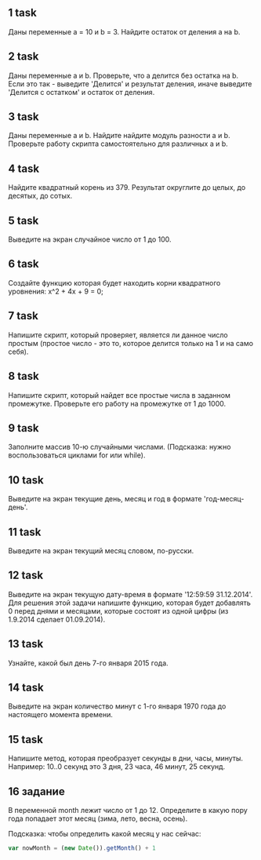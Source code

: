 ## 1 task

Даны переменные a = 10 и b = 3. Найдите остаток от деления a на b.

## 2 task

Даны переменные a и b. Проверьте, что a делится без остатка на b. Если это так - выведите 'Делится' и результат деления, иначе выведите 'Делится с остатком' и остаток от деления.

## 3 task

Даны переменные a и b. Найдите найдите модуль разности a и b. Проверьте работу скрипта самостоятельно для различных a и b.

## 4 task

Найдите квадратный корень из 379. Результат округлите до целых, до десятых, до сотых.

## 5 task

Выведите на экран случайное число от 1 до 100.

## 6 task

Создайте функцию которая будет находить корни квадратного уровнения:
x^2 + 4x + 9 = 0;

## 7 task

Напишите скрипт, который проверяет, является ли данное число простым (простое число - это то, которое делится только на 1 и на само себя).

## 8 task

Напишите скрипт, который найдет все простые числа в заданном промежутке. Проверьте его работу на промежутке от 1 до 1000.

## 9 task

Заполните массив 10-ю случайными числами. (Подсказка: нужно воспользоваться циклами for или while).

## 10 task

Выведите на экран текущие день, месяц и год в формате 'год-месяц-день'.

## 11 task

Выведите на экран текущий месяц словом, по-русски.

## 12 task 

Выведите на экран текущую дату-время в формате '12:59:59 31.12.2014'. Для решения этой задачи напишите функцию, которая будет добавлять 0 перед днями и месяцами, которые состоят из одной цифры (из 1.9.2014 сделает 01.09.2014).

## 13 task

Узнайте, какой был день 7-го января 2015 года.

## 14 task

Выведите на экран количество минут с 1-го января 1970 года до настоящего момента времени.

## 15 task

Напишите метод, которая преобразует секунды в дни, часы, минуты. Например: 10..0 секунд это 3 дня, 23 часа, 46 минут, 25 секунд.

## 16 задание

В переменной month лежит число от 1 до 12. Определите в какую пору года попадает этот месяц (зима, лето, весна, осень).

Подсказка: чтобы определить какой месяц у нас сейчас:

```javascript
var nowMonth = (new Date()).getMonth() + 1
